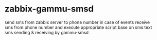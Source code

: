 # zabbix-gammu-smsd
send sms from zabbix server to phone number in case of events
receive sms from phone number and execute appropriate script base on sms text
sms sending & receiving by gammu-smsd
